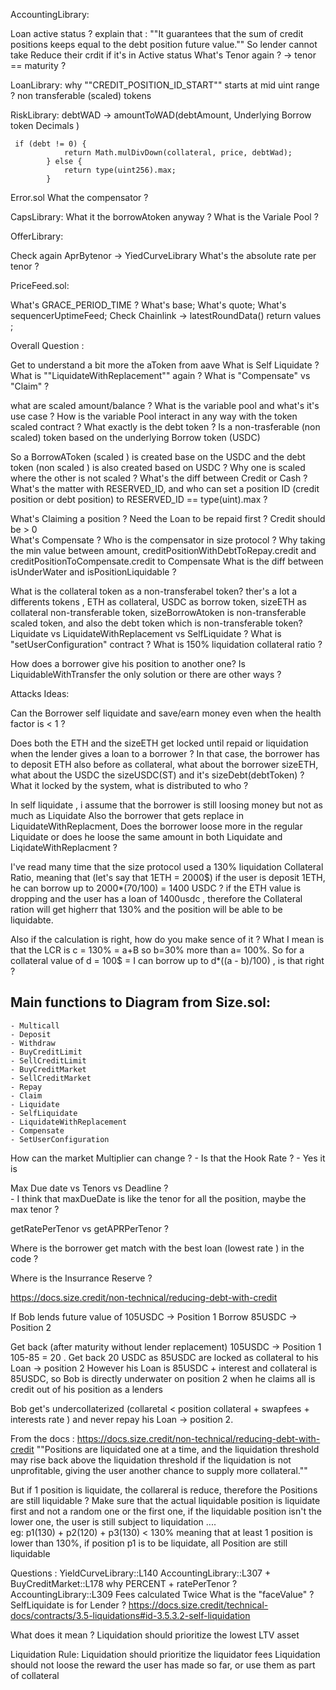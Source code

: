 
AccountingLibrary: 

Loan active status ? 
explain that : ""It guarantees that the sum of credit positions keeps equal to the debt position future value.""
So lender cannot take Reduce their crdit if it's in Active status
What's Tenor again ? -> tenor == maturity ? 



LoanLibrary: 
why ""CREDIT_POSITION_ID_START"" starts at mid uint range ? 
non transferable (scaled) tokens

RiskLibrary: 
debtWAD -> amountToWAD(debtAmount, Underlying Borrow token Decimals ) 

```solidity Collateral ratio calculation
 if (debt != 0) {
            return Math.mulDivDown(collateral, price, debtWad);
        } else {
            return type(uint256).max;
        }

```



Error.sol
What the compensator ? 

CapsLibrary:
What it the borrowAtoken anyway ?
What is the Variale Pool ? 

OfferLibrary: 

Check again AprBytenor -> YiedCurveLibrary
What's the absolute rate per tenor ? 



PriceFeed.sol:

What's GRACE_PERIOD_TIME ?
What's base;
What's quote;
What's sequencerUptimeFeed;
Check Chainlink -> latestRoundData() return values ;





Overall Question : 

Get to understand a bit more the aToken from aave 
What is Self Liquidate ? 
What is ""LiquidateWithReplacement"" again ? 
What is "Compensate" vs "Claim" ?

what are scaled amount/balance ? 
What is the variable pool and what's it's use case ? 
How is the variable Pool interact in any way with the token scaled contract ? 
What exactly is the debt token ? Is a non-trasferable (non scaled) token based on the underlying Borrow token (USDC)

So a BorrowAToken (scaled ) is created base on the USDC and the debt token (non scaled ) is also created based on USDC ? 
Why one is scaled where the other is not scaled ? 
What's the diff between Credit or Cash ? 
What's the matter with RESERVED_ID, and who can set a position ID (credit position or debt position) to RESERVED_ID == type(uint).max ?

What's Claiming a position ? Need the Loan to be repaid first ? Credit should be > 0  
What's Compensate ? Who is the compensator in size protocol ? 
Why taking the min value between amount, creditPositionWithDebtToRepay.credit and creditPositionToCompensate.credit to Compensate
What is the diff between isUnderWater and isPositionLiquidable ? 

What is the collateral token as a non-transferabel token? ther's a lot a differents tokens , ETH as collateral, USDC as borrow token, sizeETH as collateral non-transferable token, sizeBorrowAtoken is non-transferable scaled token, and also the debt token which is non-transferable token?
Liquidate vs LiquidateWithReplacement vs SelfLiquidate ? 
What is "setUserConfiguration" contract ? 
What is 150% liquidation collateral ratio ? 



How does a borrower give his position to another one? Is LiquidableWithTransfer the only solution or there are other ways ? 












Attacks Ideas: 

Can the Borrower self liquidate and save/earn money even when the health factor is < 1 ? 






Does both the ETH and the sizeETH get locked until repaid or liquidation when the lender gives a loan to a borrower ? In that case, the borrower has to deposit ETH also before as collateral, what about the borrower sizeETH, what about the USDC the sizeUSDC(ST) and it's sizeDebt(debtToken) ? What it locked by the system, what is distributed to who ? 


In self liquidate , i assume that the borrower is still loosing money but not as much as Liquidate
Also the borrower that gets replace in LiquidateWithReplacment, Does the borrower loose more in the regular Liquidate or does he loose the same amount in both Liquidate and LiqidateWithReplacment ? 


I've read many time that the size protocol used a 130% liquidation Collateral Ratio, meaning that (let's say that 1ETH = 2000$) if the user is deposit 1ETH, he can borrow up to 2000*(70/100) = 1400 USDC ? if the ETH value is dropping and the user has a loan of 1400usdc , therefore the Collateral ration will get higherr that 130% and the position will be able to be liquidabte. 


Also if the calculation is right, how do you make sence of it ? What I mean is that the LCR is c = 130% = a+B so b=30% more than a= 100%. So for a collateral value of d = 100$ =  I can borrow up to d*((a - b)/100) , is that right ?




## Main functions to Diagram from Size.sol: 
    - Multicall
    - Deposit
    - Withdraw
    - BuyCreditLimit
    - SellCreditLimit
    - BuyCreditMarket
    - SellCreditMarket
    - Repay
    - Claim
    - Liquidate
    - SelfLiquidate
    - LiquidateWithReplacement
    - Compensate
    - SetUserConfiguration

How can the market Multiplier can change ? 
    - Is that the Hook Rate ?
    - Yes it is  

Max Due date vs Tenors vs Deadline ?  
    - I think that maxDueDate is like the tenor for all the position, maybe the max tenor ?  

getRatePerTenor vs getAPRPerTenor ? 

Where is the borrower get match with the best loan (lowest rate ) in the code ? 

Where is the Insurrance Reserve ? 
    

https://docs.size.credit/non-technical/reducing-debt-with-credit

If Bob lends future value of 105USDC -> Position 1
Borrow 85USDC -> Position 2

Get back (after maturity without lender replacement) 105USDC -> Position 1
105-85 = 20 . Get back 20 USDC as 85USDC are locked as collateral to his Loan -> position 2
However his Loan is 85USDC + interest and collateral is 85USDC, so Bob is directly underwater on position 2 when he claims all is credit out of his position as a lenders

Bob get's undercollaterized (collaretal < position collateral + swapfees + interests rate ) and never repay his Loan -> position 2. 

From the docs : https://docs.size.credit/non-technical/reducing-debt-with-credit
""Positions are liquidated one at a time, and the liquidation threshold may rise back above the liquidation threshold if the liquidation is not unprofitable, giving the user another chance to supply more collateral.""

But if 1 position is liquidate, the collareral is reduce, therefore the Positions are still liquidable ?
Make sure that the actual liquidable position is liquidate first and not a random one or the first one, if the liquidable position isn't the lower one, the user is still subject to liquidation ....  
eg: p1(130) + p2(120) + p3(130) < 130% meaning that at least 1 position is lower than 130%, if position p1 is to be liquidate, all Position are still liquidable 



Questions : 
YieldCurveLibrary::L140
AccountingLibrary::L307 + BuyCreditMarket::L178 why PERCENT + ratePerTenor ? 
AccountingLibrary::L309 Fees calculated Twice
What is the "faceValue" ? 
SelfLiquidate is for Lender ? https://docs.size.credit/technical-docs/contracts/3.5-liquidations#id-3.5.3.2-self-liquidation




What does it mean ? 
Liquidation should prioritize the lowest LTV asset


Liquidation Rule:
Liquidation should prioritize the liquidator fees
Liquidation should not loose the reward the user has made so far, or use them as part of collateral